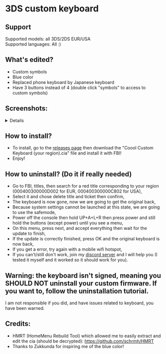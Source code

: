# 3DS custom keyboard

## Support
Supported models: all 3DS/2DS EUR/USA   
Supported languages: All :)

## What's edited?
* Custom symbols
* Blue color
* Replaced phone keyboard by Japanese keyboard
* Have 3 buttons instead of 4 (double click "symbols" to access to custom symbols)

## Screenshots:
<details>
  <div><a href="https://github.com/cooolgamer/3DS-custom-keyboard/blob/main/screenshots/qwerty.bmp"><img src="https://github.com/cooolgamer/3DS-custom-keyboard/blob/main/screenshots/qwerty.bmp" height="300px"></a> <a href="https://github.com/cooolgamer/3DS-custom-keyboard/blob/main/screenshots/symbols.bmp"><img src="https://github.com/cooolgamer/3DS-custom-keyboard/blob/main/screenshots/symbols.bmp" height="300px"></a> <a href="https://github.com/cooolgamer/3DS-custom-keyboard/blob/main/screenshots/cell.bmp"><img src="https://github.com/cooolgamer/3DS-custom-keyboard/blob/main/screenshots/cell.bmp" height="300px"></a>
</details>

## How to install?
* To install, go to the [releases page](https://github.com/cooolgamer/3DS-custom-keyboard/releases) then download the "Coool Custom Keyboard (your region).cia" file and install it with FBI!
* Enjoy!

## How to uninstall? (Do it if really needed)
* Go to FBI, titles, then search for a red title corresponding to your region (000400300000D002 for EUR, 000400300000C802 for USA),
* Select it and chose delete title and ticket then confirm,
* The keyboard is now gone, now we are going to get the original back,
* Because system settings cannot be launched at this state, we are going to use the safemode,
* Power off the console then hold UP+A+L+R then press power and still hold the buttons (except power) until you see a menu,
* On this menu, press next, and accept everything then wait for the update to finish,
* If the update is correctly finished, press OK and the original keyboard is now back,
* If you get a error, try again with a mobile wifi hotspot,
* If you can't/still don't work, join my [discord server](https://discord.gg/V9FShC5q8h) and I will help you (I tested it myself and it worked so it should work for you).

## Warning: the keyboard isn't signed, meaning you SHOULD NOT uninstall your custom firmware. If you want to, follow the uninstallation tutorial.
I am not responsible if you did, and have issues related to keyboard, you have been warned.

## Credits:
* HMRT (HomeMenu Rebuild Tool) which allowed me to easily extract and edit the cia (should be decrypted): https://github.com/schrmh/HMRT
* Thanks to Zukkunda for inspiring me of the blue color!
